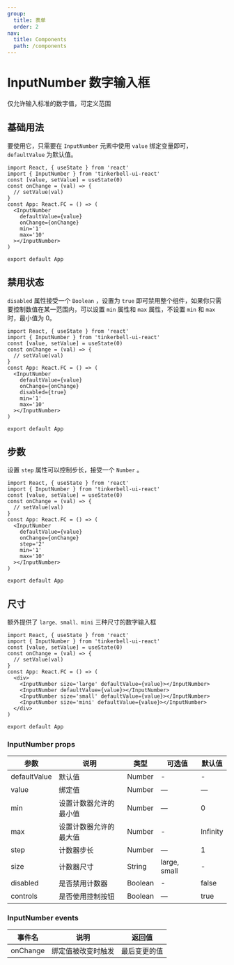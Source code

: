 ```yaml
---
group:
  title: 表单
  order: 2
nav:
  title: Components
  path: /components
---
```


# InputNumber 数字输入框

仅允许输入标准的数字值，可定义范围

## 基础用法

要使用它，只需要在 `InputNumber` 元素中使用 `value` 绑定变量即可， `defaultValue` 为默认值。

```tsx
import React, { useState } from 'react'
import { InputNumber } from 'tinkerbell-ui-react'
const [value, setValue] = useState(0)
const onChange = (val) => {
  // setValue(val)
}
const App: React.FC = () => (
  <InputNumber
    defaultValue={value}
    onChange={onChange}
    min='1'
    max='10'
  ></InputNumber>
)

export default App
```

## 禁用状态

`disabled` 属性接受一个 `Boolean` ，设置为 `true` 即可禁用整个组件，如果你只需要控制数值在某一范围内，可以设置 `min` 属性和 `max` 属性，不设置 `min` 和 `max` 时，最小值为 0。

```tsx
import React, { useState } from 'react'
import { InputNumber } from 'tinkerbell-ui-react'
const [value, setValue] = useState(0)
const onChange = (val) => {
  // setValue(val)
}
const App: React.FC = () => (
  <InputNumber
    defaultValue={value}
    onChange={onChange}
    disabled={true}
    min='1'
    max='10'
  ></InputNumber>
)

export default App
```

## 步数

设置 `step` 属性可以控制步长，接受一个 `Number` 。

```tsx
import React, { useState } from 'react'
import { InputNumber } from 'tinkerbell-ui-react'
const [value, setValue] = useState(0)
const onChange = (val) => {
  // setValue(val)
}
const App: React.FC = () => (
  <InputNumber
    defaultValue={value}
    onChange={onChange}
    step='2'
    min='1'
    max='10'
  ></InputNumber>
)

export default App
```

## 尺寸

额外提供了 `large、small、mini` 三种尺寸的数字输入框

```tsx
import React, { useState } from 'react'
import { InputNumber } from 'tinkerbell-ui-react'
const [value, setValue] = useState(0)
const onChange = (val) => {
  // setValue(val)
}
const App: React.FC = () => (
  <div>
    <InputNumber size='large' defaultValue={value}></InputNumber>
    <InputNumber defaultValue={value}></InputNumber>
    <InputNumber size='small' defaultValue={value}></InputNumber>
    <InputNumber size='mini' defaultValue={value}></InputNumber>
  </div>
)

export default App
```

### InputNumber props

| 参数         | 说明                                                                                           | 类型           | 可选值                           | 默认值 |
| ------------ | ---------------------------------------------------------------------------------------------- | -------------- | -------------------------------- | ------ |
| defaultValue | 默认值                                                                                         | Number         | -                                | -      |
| value        | 绑定值 |  Number | —                                | —      |
| min    | 设置计数器允许的最小值| Number         | —                                | 0     |
| max    |	设置计数器允许的最大值   | Number         | -   | Infinity     |
| step | 计数器步长 | Number         | —   | 1   |
| size     | 计数器尺寸  | String        |	large, small | -  |
| disabled         |	是否禁用计数器  |Boolean| - | false      |
| controls  | 是否使用控制按钮 | Boolean         | —  | true     |

### InputNumber events

| 事件名      | 说明    | 返回值  |
|---------- |-------- |---------- |
| onChange     | 绑定值被改变时触发 | 最后变更的值 |